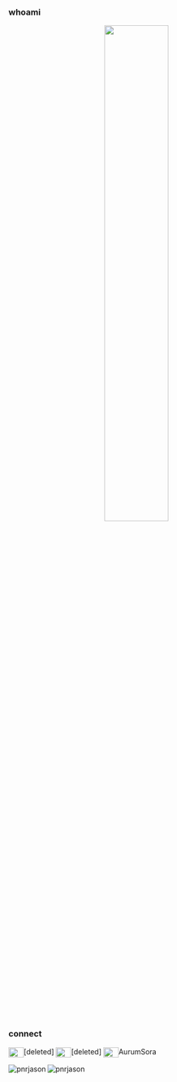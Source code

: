 ### whoami

<div align="center">
    <img src="https://github.com/pnrjason/pnrjason/assets/39984351/765c3c4c-a64f-4f92-9028-f5f8cbc9b765" width="50%" height="50%">
</div>

### connect
<p align="left">
<img align="center" src="https://www.svgrepo.com/show/331368/discord-v2.svg" height="20" width="30"/>[deleted]
<img align="center" src="https://www.svgrepo.com/show/452115/telegram.svg" height="20" width="30"/>[deleted]
<img align="center" src="https://www.svgrepo.com/show/448251/twitch.svg" height="20" width="30"/>AurumSora

<p><img align="left" src="https://github-readme-stats.vercel.app/api/top-langs?username=pnrjason&layout=compact&theme=merko&langs_count=8" alt="pnrjason" /></p>
<p><img align="center" src="https://github-readme-streak-stats.herokuapp.com/?user=pnrjason&theme=merko" alt="pnrjason" /></p>
